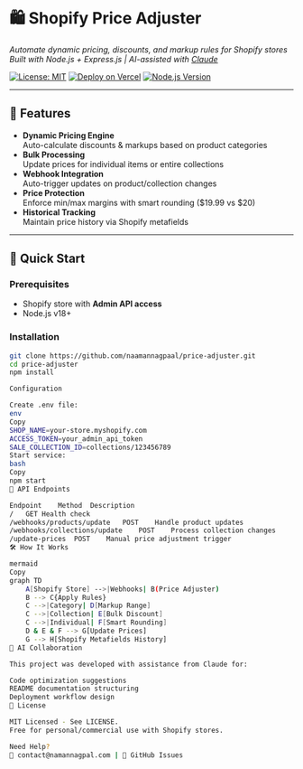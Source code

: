 # 🛍️ Shopify Price Adjuster

*Automate dynamic pricing, discounts, and markup rules for Shopify stores*  
*Built with Node.js + Express.js | AI-assisted with [Claude](https://claude.ai)*

[![License: MIT](https://img.shields.io/badge/License-MIT-blue.svg)](LICENSE)
[![Deploy on Vercel](https://vercel.com/button)](https://vercel.com/new)
[![Node.js Version](https://img.shields.io/badge/Node.js-18.x%2B-green)](https://nodejs.org)

---

## 🌟 Features

- **Dynamic Pricing Engine**  
  Auto-calculate discounts & markups based on product categories
- **Bulk Processing**  
  Update prices for individual items or entire collections
- **Webhook Integration**  
  Auto-trigger updates on product/collection changes
- **Price Protection**  
  Enforce min/max margins with smart rounding ($19.99 vs $20)
- **Historical Tracking**  
  Maintain price history via Shopify metafields

---

## 🚀 Quick Start

### Prerequisites
- Shopify store with **Admin API access**
- Node.js v18+

### Installation
```bash
git clone https://github.com/naamannagpaal/price-adjuster.git
cd price-adjuster
npm install

Configuration

Create .env file:
env
Copy
SHOP_NAME=your-store.myshopify.com
ACCESS_TOKEN=your_admin_api_token
SALE_COLLECTION_ID=collections/123456789
Start service:
bash
Copy
npm start
🔌 API Endpoints

Endpoint	Method	Description
/	GET	Health check
/webhooks/products/update	POST	Handle product updates
/webhooks/collections/update	POST	Process collection changes
/update-prices	POST	Manual price adjustment trigger
🛠️ How It Works

mermaid
Copy
graph TD
    A[Shopify Store] -->|Webhooks| B(Price Adjuster)
    B --> C{Apply Rules}
    C -->|Category| D[Markup Range]
    C -->|Collection| E[Bulk Discount]
    C -->|Individual| F[Smart Rounding]
    D & E & F --> G[Update Prices]
    G --> H[Shopify Metafields History]
🤖 AI Collaboration

This project was developed with assistance from Claude for:

Code optimization suggestions
README documentation structuring
Deployment workflow design
📜 License

MIT Licensed - See LICENSE.
Free for personal/commercial use with Shopify stores.

Need Help?
📧 contact@namannagpal.com | 💬 GitHub Issues
